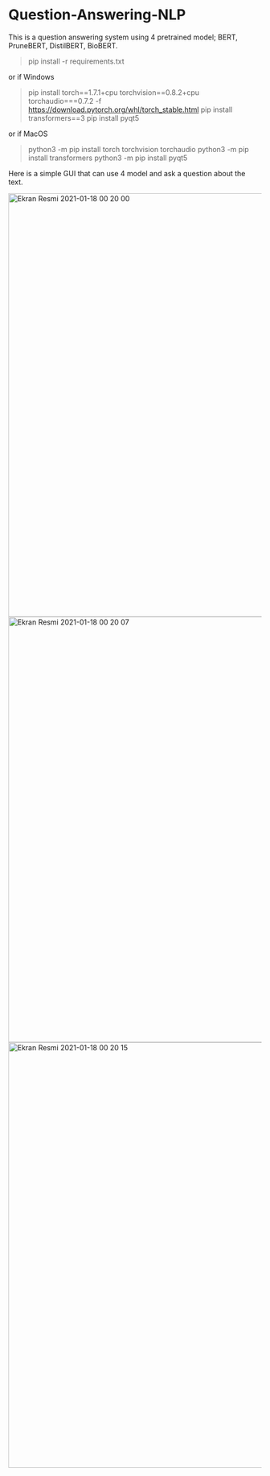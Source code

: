 # Question-Answering-NLP
This is a question answering system using 4 pretrained model; BERT, PruneBERT, DistilBERT, BioBERT.

>pip install -r requirements.txt

or if Windows

>pip install torch==1.7.1+cpu torchvision==0.8.2+cpu torchaudio===0.7.2 -f https://download.pytorch.org/whl/torch_stable.html
>pip install transformers==3
>pip install pyqt5
  
 or if MacOS
 
 >python3 -m pip install torch torchvision torchaudio
 >python3 -m pip install transformers
 >python3 -m pip install pyqt5
 



Here is a simple GUI that can use 4 model and ask a question about the text. 

<img width="842" alt="Ekran Resmi 2021-01-18 00 20 00" src="https://user-images.githubusercontent.com/44849765/104856461-e1166200-5923-11eb-8e7a-0e8c2f3a8e96.png">

<img width="846" alt="Ekran Resmi 2021-01-18 00 20 07" src="https://user-images.githubusercontent.com/44849765/104856536-52eeab80-5924-11eb-85e2-514b6e939af8.png">

<img width="846" alt="Ekran Resmi 2021-01-18 00 20 15" src="https://user-images.githubusercontent.com/44849765/104856563-76195b00-5924-11eb-8bad-e44278dbc593.png">
